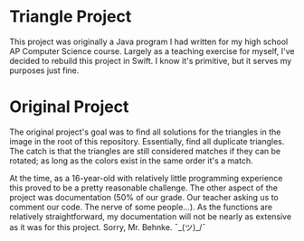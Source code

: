 # Triangle Project
This project was originally a Java program I had written for my high school AP
Computer Science course. Largely as a teaching exercise for myself, I've decided
to rebuild this project in Swift. I know it's primitive, but it serves my 
purposes just fine.

# Original Project
The original project's goal was to find all solutions for the triangles in the
image in the root of this repository. Essentially, find all duplicate triangles.
The catch is that the triangles are still considered matches if they can be
rotated; as long as the colors exist in the same order it's a match.

At the time, as a 16-year-old with relatively little programming experience this
proved to be a pretty reasonable challenge. The other aspect of the project was
documentation (50% of our grade. Our teacher asking us to comment our code. The
nerve of some people...). As the functions are relatively straightforward, my 
documentation will not be nearly as extensive as it was for this project. Sorry,
Mr. Behnke. ¯\_(ツ)_/¯
